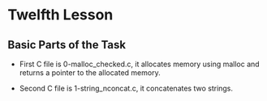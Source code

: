 # Twelfth Lesson

## Basic Parts of the Task

- First C file is 0-malloc_checked.c, it allocates memory using malloc and returns a pointer to the allocated memory.

- Second C file is 1-string_nconcat.c, it concatenates two strings.
